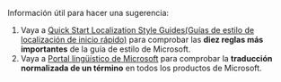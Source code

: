 Información útil para hacer una sugerencia:
1. Vaya a [Quick Start Localization Style Guides(Guías de estilo de localización de inicio rápido)](https://docs.Microsoft.com/Globalization/Localization/styleguides) para comprobar las **diez reglas más importantes** de la guía de estilo de Microsoft.
2. Vaya a [Portal lingüístico de Microsoft](https://www.Microsoft.com/Language) para comprobar la **traducción normalizada de un término** en todos los productos de Microsoft.
